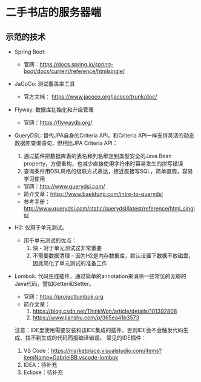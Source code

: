 # 二手书店的服务器端

## 示范的技术

  - Spring Boot:
    - 官网：https://docs.spring.io/spring-boot/docs/current/reference/htmlsingle/
  
  - JaCoCo:
    测试覆盖率工具
    - 官方文档： https://www.jacoco.org/jacoco/trunk/doc/
  
  - Flyway:
    数据库初始化和升级管理
    - 官网：https://flywaydb.org/
  
  - QueryDSL:
    替代JPA自身的Criteria API，和Criteria API一样支持灵活的动态数据库查询语句，但相比JPA Criteria API：
    1. 通过插件把数据库表的表名和列名绑定到类型安全的Java Bean property，方便重构，也减少直接使用字符串时容易发生的拼写错误
    2. 查询条件用DSL风格的级联方式表达，接近直接写SQL，简单直观，容易学习使用

    - 官网：http://www.querydsl.com/
    - 简介文章：https://www.baeldung.com/intro-to-querydsl
    - 参考手册：http://www.querydsl.com/static/querydsl/latest/reference/html_single/

  - H2:
    仅用于单元测试。
    - 用于单元测试的优点：
      1. 快 - 对于单元测试这非常重要
      2. 不需要数据清理 - 因为H2是内存数据库，默认设置下数据不放磁盘，因此简化了单元测试的准备工作

  - Lombok:
    代码生成插件，通过简单的annotation来消除一些常见的无聊的Java代码，譬如Getter和Setter。

    - 官网：https://projectlombok.org
    - 简介文章：
      1. https://blog.csdn.net/ThinkWon/article/details/101392808
      2. https://www.jianshu.com/p/365ea41b3573

    注意：IDE里使用需要安装和该IDE集成的插件，否则IDE会不会触发代码生成、找不到生成的代码而报编译错误。
    常见的IDE插件：
      1. VS Code：https://marketplace.visualstudio.com/items?itemName=GabrielBB.vscode-lombok
      2. IDEA：待补充
      3. Eclipse：待补充
